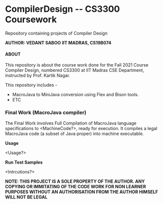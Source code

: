 # CompilerDesign -- CS3300 Coursework

Repository containing projects of Compiler Design

**AUTHOR: VEDANT SABOO**
**IIT MADRAS, CS19B074**

#### ABOUT

This repository is about the course work done for the Fall 2021 Course Compiler Design, numbered CS3300 at IIT Madras CSE Department, instructed by Prof. Kartik Nagar.

This repository includes -
* MacroJava to MiniJava conversion using Flex and Bison tools.
* ETC

### Final Work (MacroJava compiler)

The Final Work involves Full Compilation of MacroJava language specifications to <MachineCode?>, ready for execution. It compiles a legal MacroJava code (a subset of Java proper) into machine executable.

**Usage**

<Usage?>

**Run Test Samples**

<Intrcutions?>

**NOTE: THIS PROJECT IS A SOLE PROPERTY OF THE AUTHOR. ANY COPYING OR IMMITATING OF THE CODE WORK FOR NON LEARNER PURPOSES WITHOUT AN AUTHORISATION FROM THE AUTHOR HIMSELF WILL NOT BE LEGAL**
